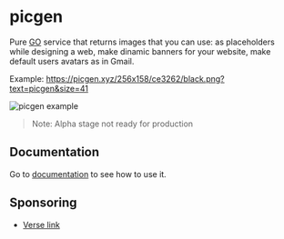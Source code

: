 # picgen

Pure [GO](https://golang.org) service that returns images that you can use: as placeholders while designing a web, make dinamic banners for your website, make default users avatars as in Gmail.

Example: https://picgen.xyz/256x158/ce3262/black.png?text=picgen&size=41

![picgen example](https://picgen.xyz/256x158/ce3262/black.png?text=picgen&size=41)


> Note: Alpha stage not ready for production


## Documentation

Go to [documentation](https://artefactop.github.io/picgen/) to see how to use it.

## Sponsoring

- [Verse link](https://verse.me/pay?to=2jqcf2fmkfnrnjk3584g)